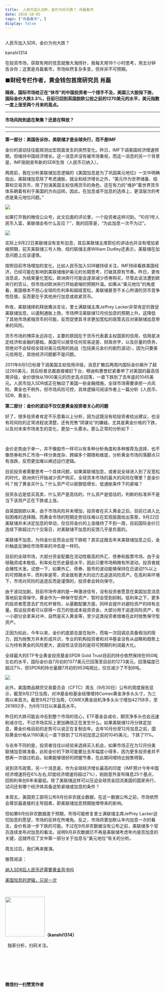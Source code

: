 ```yaml
---
title:  人民币加入SDR，金价为何大跌？-肖磊看市
date: 2016-10-05
tags: ["肖磊看市", ]
display: false
---
```



## 



人民币加入SDR，金价为何大跌？




kanshi1314




在投资市场，获取有用的信息就像大海捞针，我每天用18个小时思考，用五分钟告诉你；这里是肖磊看市，市场纵然复杂多变，但并非不可预期。


**<strong style="max-width: 100%; font-size: 18px; text-align: justify; line-height: 1.6; text-indent: 40px; box-sizing: border-box !important; word-wrap: break-word !important;">■财经专栏作者，黄金钱包首席研究员 肖磊**</strong>



**隔夜，国际市场给正在“休市”的中国投资者一个措手不及，美国三大股指下挫，国际金价大跌3.3%，目前已回到英国脱欧公投之前的1270美元的水平，美元指数一度上涨至两个月来的高点。**

****

**市场风险到底在聚集？还是在释放？**

****

****

**第一部分：美国告诉你，美联储才是全球央行，而不是IMF**



金价的波动往往能观测出宏观面发生的突然变化。昨日，IMF下调美国经济增速预期，但维持中国经济增长。这一消息并没有被市场重视，而这一消息的另一个背景是，IMF刚刚宣布新的SDR生效（人民币已纳入）。



两周前，我在分析美联储加息逻辑的《美国加息是为了巩固美元地位》一文中明确指出，美联储加息除了考虑通胀、就业和经济增长之外，“美元作为世界储备、结算和交易货币，除了扮演美国主权信用货币的角色，还在有力的“维护”着世界货币体系朝着有利于美国的方向运转。因此，在加息或不加息的选择上，更深层次的考虑是美元地位问题。”



<img data-s="300,640" data-type="jpeg" src="http://mmbiz.qpic.cn/mmbiz_jpg/rIYcHn0KrPQCq8FibJbhXDicYPRABAwR9RwiceQb5jv3yNKd0XFuwFFH2VckiaOhfwn7qzgibyj4PdQBvCvmJYVyROw/0?wx_fmt=jpeg" data-ratio="0.871875" data-w="320"/>

如果打开我的微信公众号，此文后面的评论里，一个投资者这样问到，“10月1号人民币入篮，美联储会有什么反应？”，我的回答是，“为此加息一次不为过”。



<img data-s="300,640" data-type="png" src="http://mmbiz.qpic.cn/mmbiz_png/rIYcHn0KrPQCq8FibJbhXDicYPRABAwR9Rc7uSMGKIgOtK0DDadgo21TLfgGbCHLTAhJlrlu8pUDC7vnXqySgsxA/0?wx_fmt=png" data-ratio="1.7777777777777777" data-w="639"/>

实际上9月22日美联储没有宣布加息，其后美联储主席耶伦的讲话也并没有增加紧缩预期，前天美联储三号人物、纽约联储主席William&nbsp;Dudley还表示，美联储在加息问题上应该谨慎。



按照目前市场增加的变化，比如人民币加入SDR被持续关注，IMF持续看跌美国经济，已经可能在影响到美联储维护美元的长期思考，打破其原有节奏。昨日，更有消息说，为结束量化宽松，欧洲央行可能会逐渐减少债券购买，尽管此说法遭到欧央行的否认，但市场对欧洲央行开始紧缩的预期升温。如果从“美元地位”的角度看，美国根本不担心全球的负利率和超级宽松，美联储甚至不关心所谓的货币竞争性贬值，反而更在乎其他央行加息或收紧货币。



昨夜，美联储择机释放鹰派言论，里士满联储主席Jeffrey&nbsp;Lacker非常肯定的敦促美联储加息，以遏制通胀上扬，市场押注美联储12月份加息的预期上升。这降低了其他市场紧缩货币的可能，反而促使其寻求更加宽松的政策去应对美联储加息带来的风险。



货币市场的博弈永远存在，主要的原因在于货币代表着主权国家的信用，信用是决定经济和金融的基础，美国可以接受任何贸易逆差、财政赤字，以及巨量的债务，但绝对不会轻视全球对美元信用的挑战（包括美元金价的剧烈波动），因为只要美元信用在，其他经济问题都不是问题。



2011年8月5日标普下调美国主权信用评级，消息扩散后两周内国际金价飙升了超过260美元，其后标普总裁直接被赶下台，穆迪和惠誉赶紧重申了对美国的最高信用评级，金价很快从1900美元的历史高点回落，一直下跌到了去年底的1045美元。人民币加入SDR或正在触动了美国一些金融措施，全球市场需要承担一点风险，黄金也不例外，但市场风险可控，具体逻辑可阅读作者上一篇分析《人民币、SDR、黄金》。





**第二部分：金价的波动不仅仅是黄金投资者关心的问题**



好了，很多投资者肯定不乐意看以上分析，因为这既没有给投资者给出建议，也没有将风险的正常进程说清楚，还有兜售“阴谋论”的嫌疑。尤其是黄金价格的下跌，以及对未来市场发生的变化，更加一头雾水。那么正常的分析如下：

&nbsp;

金价走势由于单一，并不像股市一样可以有多种分析角度和多种推荐及选择，也不像债券和外汇市场一样分类庞杂、跨越多个期限和维度，分析黄金市场的落脚点只有涨跌，反而更加难以阐述运行逻辑。



目前投资者需要思考一个具体问题，如果美联储加息，或者说全球进入到了反宽松的时代，欧洲央行开始减少资产购买，全球资本市场的最大的风险在哪里？是金价吗？抛了黄金买什么？什么资产可以抵御低增长、低通胀条件下的紧缩？



投资永远是低买高卖，什么资产是高估的，什么资产是低估的，判断的标准并不是当下该资产正在下跌或上涨。



自英国脱欧以来，由于市场风险并未增加，投资者在买入黄金之后，目前已进入比较困难的选择期。而黄金市场的短期走势往往难以在宏观层面给出答案，9月22日美联储并未决定加息的举动，仅仅将金价的上涨维持了不到一周，目前国际金价已连续下跌超过六个交易日，对美联储不加息的反馈几乎是负面的。



美联储不加息，为何金价反而会出现下跌呢？其实这跟去年末美联储加息之后，金价触底反弹给市场带来的冲击是一样的。



目前的全球市场，大部分资金配置在流动性极高的外汇、债券和股票市场，由于全球融资成本极低，利率处在历史最低水平，因此只要市场稍微有所波动，投资者就会赌性大发。试想一下，如果外汇、债券、股市的波动能够保持在日波动1%以上的可预期水平，而利率是零，资金就有更大的动力去追逐风险资产。在高利率环境下，市场对风险的追逐反而是谨慎的，投资者会转向保守。



由于波动加剧，目前市场传递的是一种激进信号，没有投资者愿意在美国加息消息落地前变得保守。黄金作为一种保守型资产，暂时会受到抑制。低利率之下，更多的投资者愿意去扩充杠杆冒险，从基数配置方面，同样会提升对避险资产的持有总量。假设投资者可以获得一百万的低成本投资资金，大部分用于追逐风险资产，有一小部分会拿来对冲，自然是买入黄金等，至少这类投资者很难在此时抛售保守型资产。



正因为如此，今年以来，金价的底部总是在抬升，而每一次回调总具备相当的阻力，因为抛售方并未形成共识，专业的机构投资者和对冲基金没有从战略和趋势上认为持有黄金的风险更大，波段性沽空目的是将可预期的利润最大化。



全球最大的ETF专业黄金投资基金SPDR&nbsp;Gold&nbsp;Trust目前的持仓依然保持在950吨左右的水平，国际金价自7月初的1377美元已回落至目前的1273美元，回落幅度已超过7%，但SPDR的持仓量跟7月初的953吨相比，仅仅减少了不到6吨。



<img data-s="300,640" data-type="png" src="http://mmbiz.qpic.cn/mmbiz_png/rIYcHn0KrPQCq8FibJbhXDicYPRABAwR9RSWyoGOkAibeSjTIAc99hebNwKu4WShelJwXFSrzzobRyuIpdtlwUkkg/0?wx_fmt=png" data-ratio="0.18601747815230962" data-w="801"/>

此外，美国商品期货交易委员会（CFTC）周五（9月30日）公布的周度报告显示，截至9月27日当周，对冲基金和基金经理增持Comex黄金净多头头寸，为三周以来首次。截至9月27日当周，COMEX黄金投机净多头头寸增加42758手，至261892手，为9月13日以来最高水平。



昨日的大跌可能会冲击到整个市场的信心，ETF基金会减仓，期货净多头也会迅速削减仓位，不过市场实际上更加确信正在发生什么。如果美联储12月分铁定加息，黄金价格目前的走势可以说正在复制去年。去年10月份至12月加息之前，国际黄金价格从1180美元一直下跌到了12月初加息之前的1045美元，下跌了11%。



与去年不同的是，投资者往往以经验来选择买入机会，如果市场正在为12月份美联储加息做准备，此轮金价的下跌可能要比去年幅度小得多，因为更多投资者并不想再一次错过机会。如果能够很好的把握节奏，在此期间增持比抛售明智。



说到货币政策，另一个消息是，作为全球经济增长最高的印度（IMF预计今年中国经济增速将在6%左右,印度经济增速将超过7%），刚刚意外宣布降息25个基点，回购利率创6年来最低。除了美联储这样可以压迫全球资金回流美国的国家央行，试问还有哪个经济体具备逆势紧缩或加息的条件？



本周五，美国劳工部将公布9月份非农就业数据，在这一数据公布之前，市场依然会尊崇最直接的主导因素，即美联储加息预期陡增带来的影响。



但如果9月份非农数据差于预期，市场可能修复里士满联储主席Jeffrey&nbsp;Lacker迫切加息的愿望，市场的反转在所难免。反之，市场将更加默认年内加息一次的看法，金价有进一步下跌的可能。不过在9月非农数据没有公布之前，美联储多个官员连续发布对加息的看法，说明9月非农数据已不再是美联储考虑年内是否加息的关键，这就呼应了文中第一部分关于加息与“美元地位”有关的分析。



周五过后，我们再来推演。



推荐阅读：

[纳入SDR后人民币还需要黄金背书吗](http://mp.weixin.qq.com/s?__biz=MjM5MDU4MjY2MA==&amp;mid=2652854103&amp;idx=1&amp;sn=66d550401322af6a39d981ce5c55fe43&amp;chksm=bda965bc8adeecaa8dd93baedbb5510364960df5be3f72e01c4c0d70bce044d3d398b8e7b630&amp;scene=21#wechat_redirect)

[美国加息的逻辑，只说一次](http://mp.weixin.qq.com/s?__biz=MjM5MDU4MjY2MA==&amp;mid=2652854093&amp;idx=1&amp;sn=3846bbf78712d5190556096f1f48e45b&amp;scene=21#wechat_redirect)

&nbsp;

<img data-s="300,640" data-type="png" data-ratio="1" data-w="129" width="129px" width="129px" src="http://mmbiz.qpic.cn/mmbiz/rIYcHn0KrPQ4nqiakSpAnZPNSBYdTtpdCELmtbN8iasCKX0AXDKwVJIq1gWcaGVbdt83BgU9ibs9W4vKo34H3ZOBw/640?" style="height: 129px !important; box-sizing: border-box !important; word-wrap: break-word !important; visibility: visible !important; width: 129px !important;"/>**（kanshi1314）**

 &nbsp; 独家分析，扫码关注。



&nbsp;

&nbsp;

&nbsp;




**微信扫一扫赞赏作者**